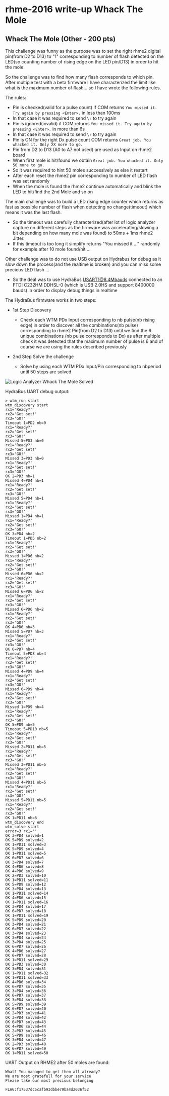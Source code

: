 # rhme-2016 write-up Whack The Mole

<a name="whackthemole"></a>
## Whack The Mole (Other - 200 pts)

This challenge was funny as the purpose was to set the right rhme2 digital pin(from D2 to D13) to "1" corresponding to number of flash detected on the LED(so counting number of rising edge on the LED pin/D13) in order to hit the mole.

So the challenge was to find how many flash corresponds to which pin.
After multiple test with a beta firmware I have characterized the limit like what is the maximum number of flash... so I have wrote the following rules.

The rules:
* Pin is checked(valid for a pulse count) if COM returns `You missed it. Try again by pressing <Enter>.` in less than 100ms
 * In that case it was required to send `\r` to try again
* Pin is ignored(invalid) if COM returns `You missed it. Try again by pressing <Enter>.` in more than 6s
 * In that case it was required to send `\r` to try again
* Pin is ON for the right Dx pulse count COM returns `Great job. You whacked it. Only XX more to go.`
* Pin from D2 to D13 (A0 to A7 not used) are used as Input on rhme2 board
* When first mole is hit/found we obtain `Great job. You whacked it. Only 50 more to go.`
 * So it was required to hint 50 moles successively as else it restart
 * After each reset the rhme2 pin corresponding to number of LED flash was set randomly
 * When the mole is found the rhme2 continue automatically and blink the LED to hit/find the 2nd Mole and so on
 
The main challenge was to build a LED rising edge counter which returns as fast as possible number of flash when detecting no change(timeout) which means it was the last flash.
 * So the timeout was carefully characterized(after lot of logic analyzer capture on different steps as the firmware was accelerating/slowing a bit depending on how many mole was found) to 50ms + 1ms rhme2 Jitter.
 * If this timeout is too long it simplify returns "You missed it ..." randomly for example after 10 mole found/hit ...

Other challenge was to do not use USB output on Hydrabus for debug as it slow down the process(and the realtime is broken) and you can miss some precious LED flash ...
* So the deal was to use HydraBus USART1@8.4Mbauds connected to an FTDI C232HM DDHSL-0 (which is USB 2.0HS and support 8400000 bauds) in order to display debug things in realtime

The HydraBus firmware works in two steps:
* 1st Step Discovery
  * Check each WTM PDx Input corresponding to nb pulse(nb rising edge) in order to discover all the combinations(nb pulse) corresponding to rhme2 Pin(from D2 to D13) until we find the 6 unique combinations (nb pulse corresponds to Dx) as after multiple check it was detected that the maximum number of pulse is 6 and of course we are using the rules described previously
  
* 2nd Step Solve the challenge
  * Solve by using each WTM PDx Input/Pin corresponding to nbperiod until 50 steps are solved

![Logic Analyzer Whack The Mole Solved](WhacTheMole_Solve_LA.png)

HydraBus UART debug output:
```
> wtm_run start
wtm_discovery start
rx1='Ready?'
rx2='Get set!'
rx3='GO!'
Timeout 1=PD2 nb=0
rx1='Ready?'
rx2='Get set!'
rx3='GO!'
Missed 5=PD3 nb=0
rx1='Ready?'
rx2='Get set!'
rx3='GO!'
Missed 3=PD3 nb=0
rx1='Ready?'
rx2='Get set!'
rx3='GO!'
OK 2=PD3 nb=1
Missed 4=PD4 nb=1
rx1='Ready?'
rx2='Get set!'
rx3='GO!'
Missed 5=PD4 nb=1
rx1='Ready?'
rx2='Get set!'
rx3='GO!'
Missed 1=PD4 nb=1
rx1='Ready?'
rx2='Get set!'
rx3='GO!'
OK 3=PD4 nb=2
Timeout 1=PD5 nb=2
rx1='Ready?'
rx2='Get set!'
rx3='GO!'
Missed 1=PD6 nb=2
rx1='Ready?'
rx2='Get set!'
rx3='GO!'
Missed 6=PD6 nb=2
rx1='Ready?'
rx2='Get set!'
rx3='GO!'
Missed 6=PD6 nb=2
rx1='Ready?'
rx2='Get set!'
rx3='GO!'
Missed 6=PD6 nb=2
rx1='Ready?'
rx2='Get set!'
rx3='GO!'
OK 4=PD6 nb=3
Missed 5=PD7 nb=3
rx1='Ready?'
rx2='Get set!'
rx3='GO!'
OK 6=PD7 nb=4
Timeout 5=PD8 nb=4
rx1='Ready?'
rx2='Get set!'
rx3='GO!'
Missed 4=PD9 nb=4
rx1='Ready?'
rx2='Get set!'
rx3='GO!'
Missed 6=PD9 nb=4
rx1='Ready?'
rx2='Get set!'
rx3='GO!'
Missed 1=PD9 nb=4
rx1='Ready?'
rx2='Get set!'
rx3='GO!'
OK 5=PD9 nb=5
Timeout 5=PD10 nb=5
rx1='Ready?'
rx2='Get set!'
rx3='GO!'
Missed 2=PD11 nb=5
rx1='Ready?'
rx2='Get set!'
rx3='GO!'
Missed 3=PD11 nb=5
rx1='Ready?'
rx2='Get set!'
rx3='GO!'
Missed 4=PD11 nb=5
rx1='Ready?'
rx2='Get set!'
rx3='GO!'
Missed 5=PD11 nb=5
rx1='Ready?'
rx2='Get set!'
rx3='GO!'
OK 1=PD11 nb=6
wtm_discovery end
wtm_solve start
error=3 rx1=''
OK 3=PD4 solved=1
OK 5=PD9 solved=2
OK 1=PD11 solved=3
OK 5=PD9 solved=4
OK 1=PD11 solved=5
OK 6=PD7 solved=6
OK 3=PD4 solved=7
OK 4=PD6 solved=8
OK 4=PD6 solved=9
OK 2=PD3 solved=10
OK 1=PD11 solved=11
OK 5=PD9 solved=12
OK 3=PD4 solved=13
OK 1=PD11 solved=14
OK 4=PD6 solved=15
OK 1=PD11 solved=16
OK 3=PD4 solved=17
OK 6=PD7 solved=18
OK 1=PD11 solved=19
OK 5=PD9 solved=20
OK 3=PD4 solved=21
OK 6=PD7 solved=22
OK 3=PD4 solved=23
OK 3=PD4 solved=24
OK 3=PD4 solved=25
OK 6=PD7 solved=26
OK 4=PD6 solved=27
OK 6=PD7 solved=28
OK 1=PD11 solved=29
OK 2=PD3 solved=30
OK 3=PD4 solved=31
OK 1=PD11 solved=32
OK 1=PD11 solved=33
OK 4=PD6 solved=34
OK 6=PD7 solved=35
OK 3=PD4 solved=36
OK 6=PD7 solved=37
OK 3=PD4 solved=38
OK 5=PD9 solved=39
OK 6=PD7 solved=40
OK 2=PD3 solved=41
OK 3=PD4 solved=42
OK 6=PD7 solved=43
OK 4=PD6 solved=44
OK 2=PD3 solved=45
OK 5=PD9 solved=46
OK 3=PD4 solved=47
OK 2=PD3 solved=48
OK 6=PD7 solved=49
OK 1=PD11 solved=50
```
UART Output on RHME2 after 50 moles are found:
```
What? You managed to get them all already?
We are most gratefull for your service
Please take our most precious belonging

FLAG:f17537dc5cafb93dbbe79ba4d2036f52
```
